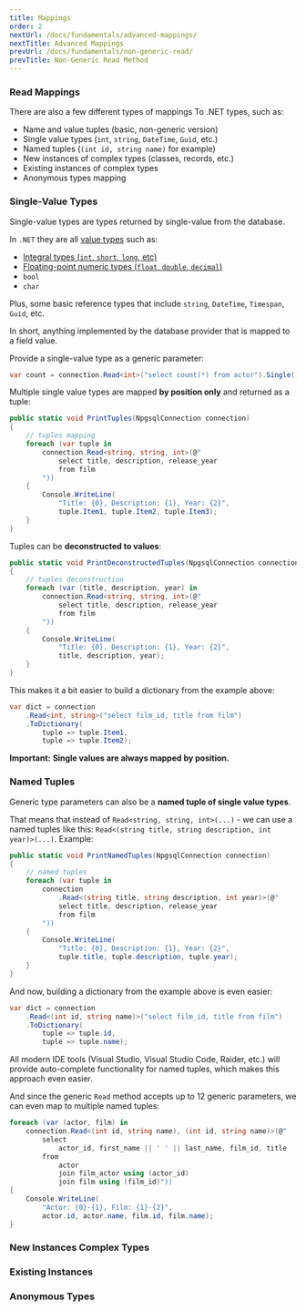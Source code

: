 ```yaml
---
title: Mappings
order: 2
nextUrl: /docs/fundamentals/advanced-mappings/
nextTitle: Advanced Mappings
prevUrl: /docs/fundamentals/non-generic-read/
prevTitle: Non-Generic Read Method
---
```


### Read Mappings

There are also a few different types of mappings To .NET types, such as:

- Name and value tuples (basic, non-generic version)
- Single value types (`int`, `string`, `DateTime`, `Guid`, etc.)
- Named tuples (`(int id, string name)` for example)
- New instances of complex types (classes, records, etc.)
- Existing instances of complex types 
- Anonymous types mapping


### Single-Value Types

Single-value types are types returned by single-value from the database. 

In `.NET` they are all [value types](https://learn.microsoft.com/en-us/dotnet/csharp/language-reference/builtin-types/value-types) such as:
- [Integral types (`int`, `short`, `long`, etc)](https://learn.microsoft.com/en-us/dotnet/csharp/language-reference/builtin-types/integral-numeric-types)
- [Floating-point numeric types (`float`, `double`, `decimal`)](https://learn.microsoft.com/en-us/dotnet/csharp/language-reference/builtin-types/floating-point-numeric-types)
- `bool`
- `char`

Plus, some basic reference types that include `string`, `DateTime`, `Timespan`, `Guid`, etc.

In short, anything implemented by the database provider that is mapped to a field value.

Provide a single-value type as a generic parameter:

```csharp
var count = connection.Read<int>("select count(*) from actor").Single();
```

Multiple single value types are mapped **by position only** and returned as a tuple:

```csharp
public static void PrintTuples(NpgsqlConnection connection)
{
    // tuples mapping
    foreach (var tuple in 
        connection.Read<string, string, int>(@"
            select title, description, release_year 
            from film
        "))
    {
        Console.WriteLine(
            "Title: {0}, Description: {1}, Year: {2}", 
            tuple.Item1, tuple.Item2, tuple.Item3);
    }
}
```

Tuples can be **deconstructed to values**:

```csharp
public static void PrintDeconstructedTuples(NpgsqlConnection connection)
{
    // tuples deconstruction
    foreach (var (title, description, year) in 
        connection.Read<string, string, int>(@"
            select title, description, release_year 
            from film
        "))
    {
        Console.WriteLine(
            "Title: {0}, Description: {1}, Year: {2}", 
            title, description, year);
    }
}
```

This makes it a bit easier to build a dictionary from the example above:

```csharp
var dict = connection
    .Read<int, string>("select film_id, title from film")
    .ToDictionary(
        tuple => tuple.Item1,
        tuple => tuple.Item2);
```

**Important:** 
**Single values are always mapped by position.**

### Named Tuples

Generic type parameters can also be a **named tuple of single value types**.

That means that instead of `Read<string, string, int>(...)` - we can use a named tuples like this: `Read<(string title, string description, int year)>(...)`. Example:

```csharp
public static void PrintNamedTuples(NpgsqlConnection connection)
{
    // named tuples
    foreach (var tuple in
        connection
            .Read<(string title, string description, int year)>(@"
            select title, description, release_year 
            from film
        "))
    {
        Console.WriteLine(
            "Title: {0}, Description: {1}, Year: {2}", 
            tuple.title, tuple.description, tuple.year);
    }
}
```

And now, building a dictionary from the example above is even easier:

```csharp
var dict = connection
    .Read<(int id, string name)>("select film_id, title from film")
    .ToDictionary(
        tuple => tuple.id,
        tuple => tuple.name);
```

All modern IDE tools (Visual Studio, Visual Studio Code, Raider, etc.) will provide auto-complete functionality for named tuples, which makes this approach even easier.

And since the generic `Read` method accepts up to 12 generic parameters, we can even map to multiple named tuples:

```csharp
foreach (var (actor, film) in
    connection.Read<(int id, string name), (int id, string name)>(@"
        select 
            actor_id, first_name || ' ' || last_name, film_id, title
        from 
            actor
            join film_actor using (actor_id)
            join film using (film_id)"))
{
    Console.WriteLine(
        "Actor: {0}-{1}, Film: {1}-{2}", 
        actor.id, actor.name, film.id, film.name);
}
```

### New Instances Complex Types

### Existing Instances 

### Anonymous Types